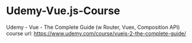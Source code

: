 # Udemy-Vue.js-Course
Udemy - Vue - The Complete Guide (w Router, Vuex, Composition API) course url: https://www.udemy.com/course/vuejs-2-the-complete-guide/
